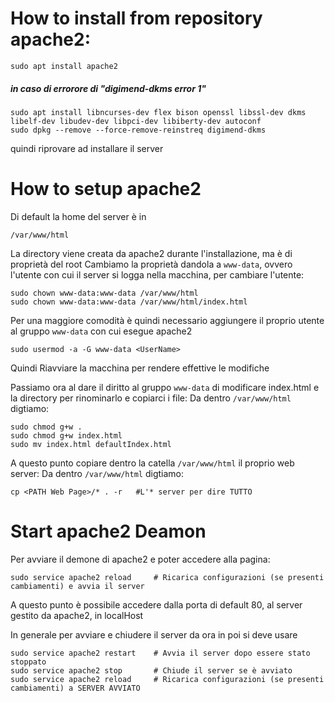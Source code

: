 # How to install from repository apache2:

```
sudo apt install apache2
```

##### in caso di errorore di "digimend-dkms error 1" 

```
sudo apt install libncurses-dev flex bison openssl libssl-dev dkms libelf-dev libudev-dev libpci-dev libiberty-dev autoconf
sudo dpkg --remove --force-remove-reinstreq digimend-dkms
```

quindi riprovare ad installare il server


# How to setup apache2
Di default la home del server è in
```
/var/www/html
```
La directory viene creata da apache2 durante l'installazione, ma è di proprietà del root
Cambiamo la proprietà dandola a `www-data`, ovvero l'utente con cui il server si logga nella macchina, per cambiare l'utente:

```
sudo chown www-data:www-data /var/www/html
sudo chown www-data:www-data /var/www/html/index.html
```

Per una maggiore comodità è quindi necessario aggiungere il proprio utente al gruppo `www-data` con cui esegue apache2

```
sudo usermod -a -G www-data <UserName>
```

Quindi Riavviare la macchina per rendere effettive le modifiche

Passiamo ora al dare il diritto al gruppo `www-data` di modificare index.html e la directory per rinominarlo e copiarci i file:
Da dentro `/var/www/html` digtiamo:
```
sudo chmod g+w .
sudo chmod g+w index.html
sudo mv index.html defaultIndex.html 
```


A questo punto copiare dentro la catella `/var/www/html` il proprio web server:
Da dentro `/var/www/html` digtiamo:
```
cp <PATH Web Page>/* . -r   #L'* server per dire TUTTO

```

# Start apache2 Deamon
Per avviare il demone di apache2 e poter accedere alla pagina:
```
sudo service apache2 reload     # Ricarica configurazioni (se presenti cambiamenti) e avvia il server  
```
A questo punto è possibile accedere dalla porta di default 80, al server gestito da apache2, in localHost

In generale per avviare e chiudere il server da ora in poi si deve usare
```
sudo service apache2 restart    # Avvia il server dopo essere stato stoppato
sudo service apache2 stop       # Chiude il server se è avviato
sudo service apache2 reload     # Ricarica configurazioni (se presenti cambiamenti) a SERVER AVVIATO 
```
